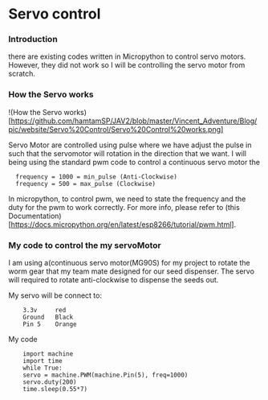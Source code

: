 # Servo control

### Introduction
there are existing codes written in Micropython to control servo motors. However, they did not work so I will be controlling the servo motor from scratch.

### How the Servo works

!(How the Servo works)[https://github.com/hamtamSP/JAV2/blob/master/Vincent_Adventure/Blog/pic/website/Servo%20Control/Servo%20Control%20works.png]

Servo Motor are controlled using pulse where we have adjust the pulse in such that the servomotor will rotation in the direction that we want. I will being using the standard pwm code to control a continuous servo motor the       

      frequency = 1000 = min_pulse (Anti-Clockwise)
      frequency = 500 = max_pulse (Clockwise)

In micropython, to control pwm, we need to state the frequency and the duty for the pwm to work correctly. For more info, please refer to (this Documentation)[https://docs.micropython.org/en/latest/esp8266/tutorial/pwm.html].


### My code to control the my servoMotor
I am using a(continuous servo motor(MG90S) for my project to rotate the worm gear that my team mate designed for our seed dispenser. The servo will required to rotate anti-clockwise to dispense the seeds out.


My servo will be connect to:

        3.3v     red
        Ground   Black
        Pin 5    Orange
My code

        import machine
        import time
        while True:
        servo = machine.PWM(machine.Pin(5), freq=1000)
        servo.duty(200)
        time.sleep(0.55*7)
